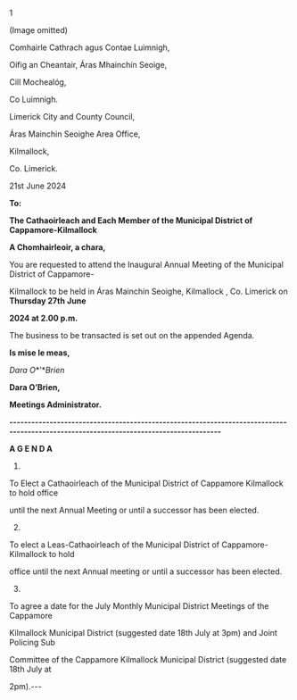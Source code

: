 1

(Image omitted)

Comhairle Cathrach agus Contae Luimnigh,

Oifig an Cheantair, Áras Mhainchín Seoige,

Cill Mochealóg,

Co Luimnigh.

Limerick City and County Council,

Áras Mainchin Seoighe Area Office,

Kilmallock,

Co. Limerick.

21st June 2024

**To:**

**The Cathaoirleach and Each Member of the Municipal District of Cappamore-Kilmallock**

**A Chomhairleoir, a chara,**

You are requested to attend the Inaugural Annual Meeting of the Municipal District of Cappamore-

Kilmallock to be held in Áras Mainchín Seoighe, Kilmallock , Co. Limerick on **Thursday 27th** **June**

**2024 at 2.00 p.m.**

The business to be transacted is set out on the appended Agenda.

**Is mise le meas,**

*Dara O**’**Brien*

**Dara O’Brien,**

**Meetings Administrator.**

**--------------------------------------------------------------------------------------------------------------------------------------**

**A G E N D A**

1.

To Elect a Cathaoirleach of the Municipal District of Cappamore Kilmallock to hold office

until the next Annual Meeting or until a successor has been elected.

2.

To elect a Leas-Cathaoirleach of the Municipal District of Cappamore-Kilmallock to hold

office until the next Annual meeting or until a successor has been elected.

3.

To agree a date for the July Monthly Municipal District Meetings of the Cappamore

Kilmallock Municipal District (suggested date 18th July at 3pm) and Joint Policing Sub

Committee of the Cappamore Kilmallock Municipal District (suggested date 18th July at

2pm).---
